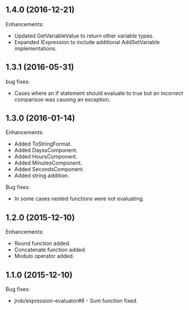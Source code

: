 ## 1.4.0 (2016-12-21)

Enhancements:

  - Updated GetVariableValue to return other variable types.
  - Expanded IExpression to include additional AddSetVariable implementations.

## 1.3.1 (2016-05-31)

bug fixes:

  - Cases where an if statement should evaluate to true but an incorrect comparison was causing an exception.

## 1.3.0 (2016-01-14)

Enhancements:

  - Added ToStringFormat.
  - Added DayssComponent.
  - Added HoursComponent.
  - Added MinutesComponent.
  - Added SecondsComponent.
  - Added string addition.

Bug fixes:

  - In some cases nested functions were not evaluating.

## 1.2.0 (2015-12-10)

Enhancements:

  - Round function added.
  - Concatenate function added.
  - Modulo operator added.

## 1.1.0 (2015-12-10)

Bug fixes:

  - jrob/expression-evaluator#8 - Sum function fixed.
